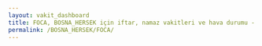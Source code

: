 ```yaml
---
layout: vakit_dashboard
title: FOCA, BOSNA_HERSEK için iftar, namaz vakitleri ve hava durumu - ilçe/eyalet seç
permalink: /BOSNA_HERSEK/FOCA/
---
```


<script type="text/javascript">
  var GLOBAL_COUNTRY = 'BOSNA_HERSEK';
  var GLOBAL_CITY = 'FOCA';
  var GLOBAL_STATE = '';
  var lat = 72;
  var lon = 21;
</script>
